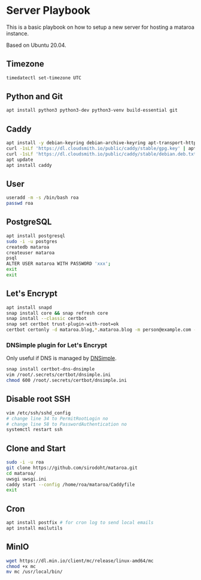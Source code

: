 # Server Playbook

This is a basic playbook on how to setup a new server for hosting a mataroa instance.

Based on Ubuntu 20.04.

## Timezone

```sh
timedatectl set-timezone UTC
```

## Python and Git

```sh
apt install python3 python3-dev python3-venv build-essential git
```

## Caddy

```sh
apt install -y debian-keyring debian-archive-keyring apt-transport-https
curl -1sLf 'https://dl.cloudsmith.io/public/caddy/stable/gpg.key' | apt-key add -
curl -1sLf 'https://dl.cloudsmith.io/public/caddy/stable/debian.deb.txt' | tee -a /etc/apt/sources.list.d/caddy-stable.list
apt update
apt install caddy
```

## User

```sh
useradd -m -s /bin/bash roa
passwd roa
```

## PostgreSQL

```sh
apt install postgresql
sudo -i -u postgres
createdb mataroa
createuser mataroa
psql
ALTER USER mataroa WITH PASSWORD 'xxx';
exit
exit
```

## Let's Encrypt

```sh
apt install snapd
snap install core && snap refresh core
snap install --classic certbot
snap set certbot trust-plugin-with-root=ok
certbot certonly -d mataroa.blog,*.mataroa.blog -m person@example.com --agree-tos
```

### DNSimple plugin for Let's Encrypt

Only useful if DNS is managed by [DNSimple](https://dnsimple.com/).

```sh
snap install certbot-dns-dnsimple
vim /root/.secrets/certbot/dnsimple.ini
chmod 600 /root/.secrets/certbot/dnsimple.ini
```

## Disable root SSH

```sh
vim /etc/ssh/sshd_config
# change line 34 to PermitRootLogin no
# change line 58 to PasswordAuthentication no
systemctl restart ssh
```

## Clone and Start

```sh
sudo -i -u roa
git clone https://github.com/sirodoht/mataroa.git
cd mataroa/
uwsgi uwsgi.ini
caddy start --config /home/roa/mataroa/Caddyfile
exit
```

## Cron

```sh
apt install postfix # for cron log to send local emails
apt install mailutils
```

## MinIO

```sh
wget https://dl.min.io/client/mc/release/linux-amd64/mc
chmod +x mc
mv mc /usr/local/bin/
```
